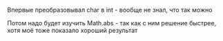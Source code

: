 Впервые преобразовывал char в int - вообще не знал, что так можно


Потом надо будет изучить Math.abs - так как с ним решение быстрее, хотя моё тоже показало хороший результат